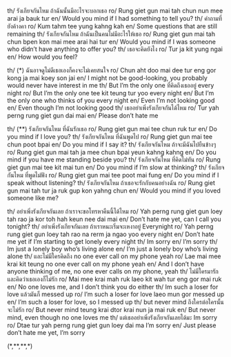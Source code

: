 th/ รังเกียจกันไหม ถ้าฉันนั้นมีอะไรจะบอกเธอ
ro/ Rung giet gun mai tah chun nun mee arai ja bauk tur
en/ Would you mind if I had something to tell you?
th/ คำถามที่ยังค้างคา
ro/ Kum tahm tee yung kahng kah
en/ Some questions that are still remaining
th/ รังเกียจกันไหม ถ้าฉันเป็นคนไม่มีอะไรให้เธอ
ro/ Rung giet gun mai tah chun bpen kon mai mee arai hai tur
en/ Would you mind if I was someone who didn’t have anything to offer you?
th/ เธอจะคิดยังไง
ro/ Tur ja kit yung ngai
en/ How would you feel?

th/ (\*) ฉันอาจดูไม่ดีเธอเองก็คงจะไม่เคยสนใจ
ro/ Chun aht doo mai dee tur eng gor kong ja mai koey son jai
en/ I might not be good-looking, you probably would never have interest in me
th/ But I’m the only one ที่คิดถึงเธออยู่ every night
ro/ But I’m the only one tee kit teung tur yoo every night
en/ But I’m the only one who thinks of you every night
en/ Even I’m not looking good
en/ Even though I’m not looking good
th/ เธออย่าเพิ่งรังเกียจกันได้ไหม
ro/ Tur yah perng rung giet gun dai mai
en/ Please don’t hate me

th/ (\*\*) รังเกียจกันไหม ที่ฉันรักเธอ
ro/ Rung giet gun mai tee chun ruk tur
en/ Do you mind if I love you?
th/ รังเกียจกันไหม ที่ฉันพูดไป
ro/ Rung giet gun mai tee chun poot bpai
en/ Do you mind if I say it?
th/ รังเกียจกันไหม ถ้าจะมีฉันไปยืนข้างๆ
ro/ Rung giet gun mai tah ja mee chun bpai yeun kahng kahng
en/ Do you mind if you have me standing beside you?
th/ รังเกียจกันไหม ที่คิดไม่ทัน
ro/ Rung giet gun mai tee kit mai tun
en/ Do you mind if I’m slow at thinking?
th/ รังเกียจกันไหม ที่พูดไม่ฟัง
ro/ Rung giet gun mai tee poot mai fung
en/ Do you mind if I speak without listening?
th/ รังเกียจกันไหม ถ้าเธอจะรักกับคนอย่างฉัน
ro/ Rung giet gun mai tah tur ja ruk gup kon yahng chun
en/ Would you mind if you loved someone like me?

th/ อย่าเพิ่งรังเกียจกันเลย ถ้าเราจะขอโทรหาคืนนี้ได้ไหม
ro/ Yah perng rung giet gun loey tah rao ja kor toh hah keun nee dai mai
en/ Don’t hate me yet, can I call you tonight?
th/ อย่าเพิ่งรังเกียจกันเลย ถ้าเราหนะเริ่มจะเหงาอยู่ Everynight
ro/ Yah perng rung giet gun loey tah rao na rerm ja ngao yoo every night
en/ Don’t hate me yet if I’m starting to get lonely every night
th/ Im sorry
en/ I’m sorry
th/ Im just a lonely boy who’s living alone
en/ I’m just a lonely boy who’s living alone
th/ และไม่มีใครคิดถึง no one ever call on my phone yeah
ro/ Lae mai mee krai kit teung no one ever call on my phone yeah
en/ And I don’t have anyone thinking of me, no one ever calls on my phone, yeah
th/ ไม่มีใครมารักและคิดว่าเธอเองก็ไม่รัก
ro/ Mai mee krai mah ruk laeo kit wah tur eng gor mai ruk
en/ No one loves me, and I don’t think you do either
th/ Im such a loser for love แล้วมันก็ messed up
ro/ I’m such a loser for love laeo mun gor messed up
en/ I’m such a loser for love, so I messed up
th/ but never mind ถึงใครต่อใครนั้นจะไม่รัก
ro/ But never mind teung krai dtor krai nun ja mai ruk
en/ But never mind, even though no one loves me
th/ แต่เธออย่าเพิ่งรังเกียจกันเลยได้มะ Im sorry
ro/ Dtae tur yah perng rung giet gun loey dai ma I’m sorry
en/ Just please don’t hate me yet, I’m sorry

(\*,\*\*,\*\*,\*)
